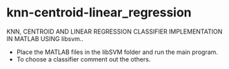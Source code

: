# knn-centroid-linear_regression
KNN, CENTROID AND LINEAR REGRESSION CLASSIFIER IMPLEMENTATION IN MATLAB USING libsvm..

- Place the MATLAB files in the libSVM folder and run the main program.
- To choose a classifier comment out the others. 
